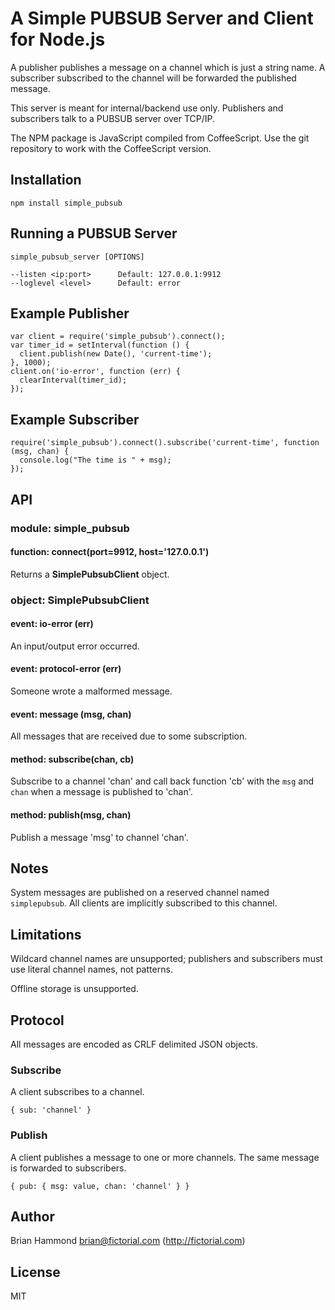 # A Simple PUBSUB Server and Client for Node.js

A publisher publishes a message on a channel which is just a string name.
A subscriber subscribed to the channel will be forwarded the published message.

This server is meant for internal/backend use only.  Publishers and
subscribers talk to a PUBSUB server over TCP/IP.

The NPM package is JavaScript compiled from CoffeeScript. Use the git
repository to work with the CoffeeScript version.

## Installation

    npm install simple_pubsub

## Running a PUBSUB Server

    simple_pubsub_server [OPTIONS]

    --listen <ip:port>      Default: 127.0.0.1:9912
    --loglevel <level>      Default: error

## Example Publisher

    var client = require('simple_pubsub').connect();
    var timer_id = setInterval(function () {
      client.publish(new Date(), 'current-time');
    }, 1000);
    client.on('io-error', function (err) {
      clearInterval(timer_id);
    });

## Example Subscriber

    require('simple_pubsub').connect().subscribe('current-time', function (msg, chan) {
      console.log("The time is " + msg);
    });

## API

### module: simple_pubsub

#### function: connect(port=9912, host='127.0.0.1')

Returns a **SimplePubsubClient** object.

### object: SimplePubsubClient

#### event: io-error (err)

An input/output error occurred.

#### event: protocol-error (err)

Someone wrote a malformed message.

#### event: message (msg, chan)

All messages that are received due to some subscription.

#### method: subscribe(chan, cb)

Subscribe to a channel 'chan' and call back function 'cb' with the `msg`
and `chan` when a message is published to 'chan'.

#### method: publish(msg, chan)

Publish a message 'msg' to channel 'chan'.

## Notes

System messages are published on a reserved channel named `simplepubsub`.
All clients are implicitly subscribed to this channel.

## Limitations

Wildcard channel names are unsupported; publishers and subscribers must
use literal channel names, not patterns.

Offline storage is unsupported.

## Protocol

All messages are encoded as CRLF delimited JSON objects.

### Subscribe

A client subscribes to a channel.

    { sub: 'channel' }

### Publish

A client publishes a message to one or more channels.
The same message is forwarded to subscribers.

    { pub: { msg: value, chan: 'channel' } }

## Author

Brian Hammond <brian@fictorial.com> (http://fictorial.com)

## License

MIT

